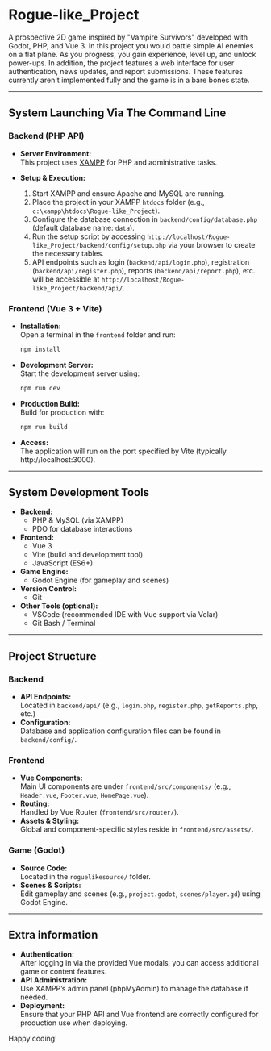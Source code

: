 # Rogue-like_Project

A prospective 2D game inspired by "Vampire Survivors" developed with Godot, PHP, and Vue 3. In this project you would battle simple AI enemies on a flat plane. As you progress, you gain experience, level up, and unlock power-ups. In addition, the project features a web interface for user authentication, news updates, and report submissions. These features currently aren't implemented fully and the game is in a bare bones state.

---

## System Launching Via The Command Line

### Backend (PHP API)
- **Server Environment:**  
  This project uses [XAMPP](https://www.apachefriends.org/) for PHP and administrative tasks.
  
- **Setup & Execution:**  
  1. Start XAMPP and ensure Apache and MySQL are running.
  2. Place the project in your XAMPP `htdocs` folder (e.g., `c:\xampp\htdocs\Rogue-like_Project`).
  3. Configure the database connection in `backend/config/database.php` (default database name: `data`).
  4. Run the setup script by accessing `http://localhost/Rogue-like_Project/backend/config/setup.php` via your browser to create the necessary tables.
  5. API endpoints such as login (`backend/api/login.php`), registration (`backend/api/register.php`), reports (`backend/api/report.php`), etc. will be accessible at `http://localhost/Rogue-like_Project/backend/api/`.

### Frontend (Vue 3 + Vite)
- **Installation:**  
  Open a terminal in the `frontend` folder and run:
  ```sh
  npm install
  ```
- **Development Server:**  
  Start the development server using:
  ```sh
  npm run dev
  ```
- **Production Build:**  
  Build for production with:
  ```sh
  npm run build
  ```
- **Access:**  
  The application will run on the port specified by Vite (typically http://localhost:3000).

---

## System Development Tools

- **Backend:**  
  - PHP & MySQL (via XAMPP)
  - PDO for database interactions
- **Frontend:**  
  - Vue 3
  - Vite (build and development tool)
  - JavaScript (ES6+)
- **Game Engine:**  
  - Godot Engine (for gameplay and scenes)
- **Version Control:**  
  - Git
- **Other Tools (optional):**  
  - VSCode (recommended IDE with Vue support via Volar)
  - Git Bash / Terminal

---

## Project Structure

### Backend
- **API Endpoints:**  
  Located in `backend/api/` (e.g., `login.php`, `register.php`, `getReports.php`, etc.)
- **Configuration:**  
  Database and application configuration files can be found in `backend/config/`.

### Frontend
- **Vue Components:**  
  Main UI components are under `frontend/src/components/` (e.g., `Header.vue`, `Footer.vue`, `HomePage.vue`).
- **Routing:**  
  Handled by Vue Router (`frontend/src/router/`).
- **Assets & Styling:**  
  Global and component-specific styles reside in `frontend/src/assets/`.

### Game (Godot)
- **Source Code:**  
  Located in the `roguelikesource/` folder.
- **Scenes & Scripts:**  
  Edit gameplay and scenes (e.g., `project.godot`, `scenes/player.gd`) using Godot Engine.

---

## Extra information

- **Authentication:**  
  After logging in via the provided Vue modals, you can access additional game or content features.
- **API Administration:**  
  Use XAMPP’s admin panel (phpMyAdmin) to manage the database if needed.
- **Deployment:**  
  Ensure that your PHP API and Vue frontend are correctly configured for production use when deploying.

Happy coding!

